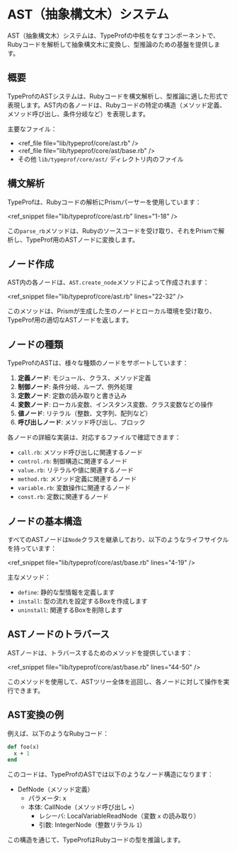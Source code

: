 # AST（抽象構文木）システム

AST（抽象構文木）システムは、TypeProfの中核をなすコンポーネントで、Rubyコードを解析して抽象構文木に変換し、型推論のための基盤を提供します。

## 概要

TypeProfのASTシステムは、Rubyコードを構文解析し、型推論に適した形式で表現します。AST内の各ノードは、Rubyコードの特定の構造（メソッド定義、メソッド呼び出し、条件分岐など）を表現します。

主要なファイル：
- <ref_file file="lib/typeprof/core/ast.rb" />
- <ref_file file="lib/typeprof/core/ast/base.rb" />
- その他 `lib/typeprof/core/ast/` ディレクトリ内のファイル

## 構文解析

TypeProfは、Rubyコードの解析にPrismパーサーを使用しています：

<ref_snippet file="lib/typeprof/core/ast.rb" lines="1-18" />

この`parse_rb`メソッドは、Rubyのソースコードを受け取り、それをPrismで解析し、TypeProf用のASTノードに変換します。

## ノード作成

AST内の各ノードは、`AST.create_node`メソッドによって作成されます：

<ref_snippet file="lib/typeprof/core/ast.rb" lines="22-32" />

このメソッドは、Prismが生成した生のノードとローカル環境を受け取り、TypeProf用の適切なASTノードを返します。

## ノードの種類

TypeProfのASTは、様々な種類のノードをサポートしています：

1. **定義ノード**: モジュール、クラス、メソッド定義
2. **制御ノード**: 条件分岐、ループ、例外処理
3. **定数ノード**: 定数の読み取りと書き込み
4. **変数ノード**: ローカル変数、インスタンス変数、クラス変数などの操作
5. **値ノード**: リテラル（整数、文字列、配列など）
6. **呼び出しノード**: メソッド呼び出し、ブロック

各ノードの詳細な実装は、対応するファイルで確認できます：

- `call.rb`: メソッド呼び出しに関連するノード
- `control.rb`: 制御構造に関連するノード
- `value.rb`: リテラルや値に関連するノード
- `method.rb`: メソッド定義に関連するノード
- `variable.rb`: 変数操作に関連するノード
- `const.rb`: 定数に関連するノード

## ノードの基本構造

すべてのASTノードは`Node`クラスを継承しており、以下のようなライフサイクルを持っています：

<ref_snippet file="lib/typeprof/core/ast/base.rb" lines="4-19" />

主なメソッド：
- `define`: 静的な型情報を定義します
- `install`: 型の流れを設定するBoxを作成します
- `uninstall`: 関連するBoxを削除します

## ASTノードのトラバース

ASTノードは、トラバースするためのメソッドを提供しています：

<ref_snippet file="lib/typeprof/core/ast/base.rb" lines="44-50" />

このメソッドを使用して、ASTツリー全体を巡回し、各ノードに対して操作を実行できます。

## AST変換の例

例えば、以下のようなRubyコード：

```ruby
def foo(x)
  x + 1
end
```

このコードは、TypeProfのASTでは以下のようなノード構造になります：

- DefNode（メソッド定義）
  - パラメータ: x
  - 本体: CallNode（メソッド呼び出し `+`）
    - レシーバ: LocalVariableReadNode（変数 `x` の読み取り）
    - 引数: IntegerNode（整数リテラル `1`）

この構造を通じて、TypeProfはRubyコードの型を推論します。
